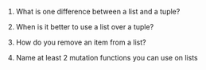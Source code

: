 1. What is one difference between a list and a tuple?

2. When is it better to use a list over a tuple?

3. How do you remove an item from a list?

4. Name at least 2 mutation functions you can use on lists
